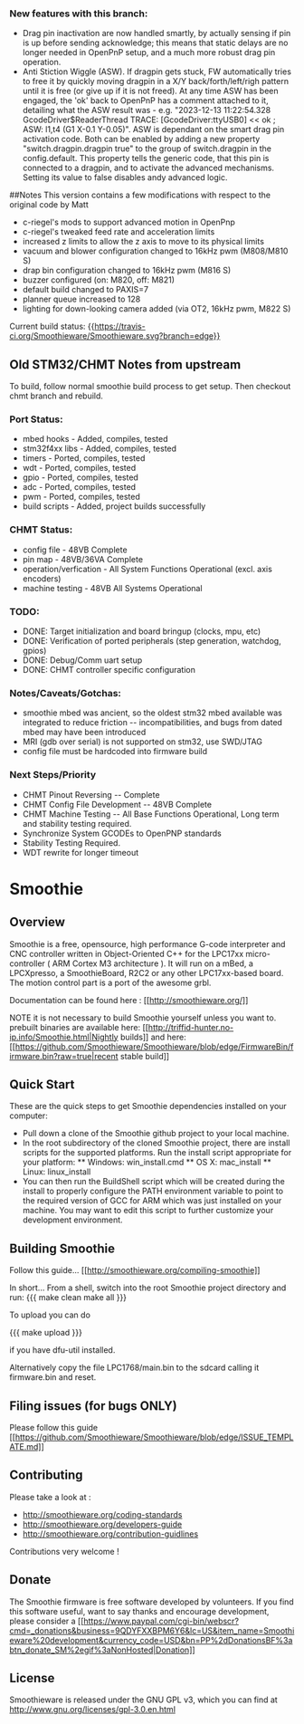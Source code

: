 ### New features with this branch:
* Drag pin inactivation are now handled smartly, by actually sensing if pin is up before sending acknowledge; this means that static delays are no longer needed in OpenPnP setup, and a  much more robust drag pin operation.
* Anti Stiction Wiggle (ASW). If dragpin gets stuck, FW automatically tries to free it by quickly moving dragpin in a X/Y back/forth/left/righ pattern until it is free (or give up if it is not freed). At any time ASW has been engaged, the 'ok' back to OpenPnP has a comment attached to it, detailing what the ASW result was - e.g. "2023-12-13 11:22:54.328 GcodeDriver$ReaderThread TRACE: [GcodeDriver:ttyUSB0] << ok  ; ASW: l1,t4 (G1 X-0.1 Y-0.05)".
  ASW is dependant on the smart drag pin activation code. Both can be enabled by adding a new property "switch.dragpin.dragpin true" to the group of switch.dragpin in the config.default. This property tells the generic code, that this pin is connected to a dragpin, and to activate the advanced mechanisms. Setting its value to false disables andy advanced logic.

##Notes
This version contains a few modifications with respect to the original code by Matt
* c-riegel's mods to support advanced motion in OpenPnp
* c-riegel's tweaked feed rate and acceleration limits
* increased z limits to allow the z axis to move to its physical limits
* vacuum and blower configuration changed to 16kHz pwm (M808/M810 S<percent>)
* drap bin configuration changed to 16kHz pwm (M816 S<percent>)
* buzzer configured (on: M820, off: M821)
* default build changed to PAXIS=7
* planner queue increased to 128
* lighting for down-looking camera added (via OT2, 16kHz pwm, M822 S<percent>)

Current build status: {{https://travis-ci.org/Smoothieware/Smoothieware.svg?branch=edge}}

## Old STM32/CHMT Notes from upstream
To build, follow normal smoothie build process to get setup.  Then checkout chmt branch and rebuild.

### Port Status:
* mbed hooks - Added, compiles, tested
* stm32f4xx libs - Added, compiles, tested
* timers - Ported, compiles, tested
* wdt - Ported, compiles, tested
* gpio - Ported, compiles, tested
* adc - Ported, compiles, tested
* pwm - Ported, compiles, tested
* build scripts - Added, project builds successfully

### CHMT Status:
* config file - 48VB Complete
* pin map - 48VB/36VA Complete
* operation/verfication - All System Functions Operational (excl. axis encoders)
* machine testing - 48VB All Systems Operational

### TODO:
* DONE: Target initialization and board bringup (clocks, mpu, etc)
* DONE: Verification of ported peripherals (step generation, watchdog, gpios)
* DONE: Debug/Comm uart setup
* DONE: CHMT controller specific configuration

### Notes/Caveats/Gotchas:
* smoothie mbed was ancient, so the oldest stm32 mbed available was integrated to reduce friction -- incompatibilities, and bugs from dated mbed may have been introduced
* MRI (gdb over serial) is not supported on stm32, use SWD/JTAG
* config file must be hardcoded into firmware build

### Next Steps/Priority
* CHMT Pinout Reversing -- Complete
* CHMT Config File Development -- 48VB Complete
* CHMT Machine Testing -- All Base Functions Operational, Long term and stability testing required.
* Synchronize System GCODEs to OpenPNP standards
* Stability Testing Required.
* WDT rewrite for longer timeout

# Smoothie

## Overview
Smoothie is a free, opensource, high performance G-code interpreter and CNC controller written in Object-Oriented C++ for the LPC17xx micro-controller ( ARM Cortex M3 architecture ). It will run on a mBed, a LPCXpresso, a SmoothieBoard, R2C2 or any other LPC17xx-based board. The motion control part is a port of the awesome grbl.

Documentation can be found here : [[http://smoothieware.org/]]

NOTE it is not necessary to build Smoothie yourself unless you want to. prebuilt binaries are available here: [[http://triffid-hunter.no-ip.info/Smoothie.html|Nightly builds]] and here: [[https://github.com/Smoothieware/Smoothieware/blob/edge/FirmwareBin/firmware.bin?raw=true|recent stable build]]

## Quick Start
These are the quick steps to get Smoothie dependencies installed on your computer:
* Pull down a clone of the Smoothie github project to your local machine.
* In the root subdirectory of the cloned Smoothie project, there are install scripts for the supported platforms.  Run the install script appropriate for your platform:
** Windows: win_install.cmd
** OS X: mac_install
** Linux: linux_install
* You can then run the BuildShell script which will be created during the install to properly configure the PATH environment variable to point to the required version of GCC for ARM which was just installed on your machine.  You may want to edit this script to further customize your development environment.

## Building Smoothie
Follow this guide... [[http://smoothieware.org/compiling-smoothie]]

In short...
From a shell, switch into the root Smoothie project directory and run:
{{{
make clean
make all
}}}

To upload you can do

{{{
make upload
}}}

if you have dfu-util installed.

Alternatively copy the file LPC1768/main.bin to the sdcard calling it firmware.bin and reset.

## Filing issues (for bugs ONLY)
Please follow this guide [[https://github.com/Smoothieware/Smoothieware/blob/edge/ISSUE_TEMPLATE.md]]

## Contributing

Please take a look at : 

* http://smoothieware.org/coding-standards
* http://smoothieware.org/developers-guide
* http://smoothieware.org/contribution-guidlines

Contributions very welcome !

## Donate
The Smoothie firmware is free software developed by volunteers. If you find this software useful, want to say thanks and encourage development, please consider a 
[[https://www.paypal.com/cgi-bin/webscr?cmd=_donations&business=9QDYFXXBPM6Y6&lc=US&item_name=Smoothieware%20development&currency_code=USD&bn=PP%2dDonationsBF%3abtn_donate_SM%2egif%3aNonHosted|Donation]]

## License

Smoothieware is released under the GNU GPL v3, which you can find at http://www.gnu.org/licenses/gpl-3.0.en.html


